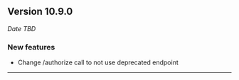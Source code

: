
## Version 10.9.0
_Date TBD_

### New features
* Change /authorize call to not use deprecated endpoint

---
